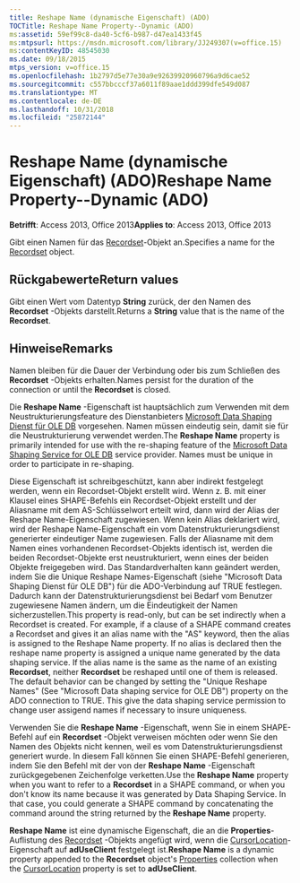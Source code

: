 ```yaml
---
title: Reshape Name (dynamische Eigenschaft) (ADO)
TOCTitle: Reshape Name Property--Dynamic (ADO)
ms:assetid: 59ef99c8-da40-5cf6-b987-d47ea1433f45
ms:mtpsurl: https://msdn.microsoft.com/library/JJ249307(v=office.15)
ms:contentKeyID: 48545030
ms.date: 09/18/2015
mtps_version: v=office.15
ms.openlocfilehash: 1b2797d5e77e30a9e92639920960796a9d6cae52
ms.sourcegitcommit: c557bbcccf37a6011f89aae1ddd399dfe549d087
ms.translationtype: MT
ms.contentlocale: de-DE
ms.lasthandoff: 10/31/2018
ms.locfileid: "25872144"
---
```

# <a name="reshape-name-property--dynamic-ado"></a><span data-ttu-id="2dfd1-102">Reshape Name (dynamische Eigenschaft) (ADO)</span><span class="sxs-lookup"><span data-stu-id="2dfd1-102">Reshape Name Property--Dynamic (ADO)</span></span>


<span data-ttu-id="2dfd1-103">**Betrifft**: Access 2013, Office 2013</span><span class="sxs-lookup"><span data-stu-id="2dfd1-103">**Applies to**: Access 2013, Office 2013</span></span>

<span data-ttu-id="2dfd1-104">Gibt einen Namen für das [Recordset](recordset-object-ado.md)-Objekt an.</span><span class="sxs-lookup"><span data-stu-id="2dfd1-104">Specifies a name for the [Recordset](recordset-object-ado.md) object.</span></span>

## <a name="return-values"></a><span data-ttu-id="2dfd1-105">Rückgabewerte</span><span class="sxs-lookup"><span data-stu-id="2dfd1-105">Return values</span></span>

<span data-ttu-id="2dfd1-106">Gibt einen Wert vom Datentyp **String** zurück, der den Namen des **Recordset** -Objekts darstellt.</span><span class="sxs-lookup"><span data-stu-id="2dfd1-106">Returns a **String** value that is the name of the **Recordset**.</span></span>

## <a name="remarks"></a><span data-ttu-id="2dfd1-107">Hinweise</span><span class="sxs-lookup"><span data-stu-id="2dfd1-107">Remarks</span></span>

<span data-ttu-id="2dfd1-108">Namen bleiben für die Dauer der Verbindung oder bis zum Schließen des **Recordset** -Objekts erhalten.</span><span class="sxs-lookup"><span data-stu-id="2dfd1-108">Names persist for the duration of the connection or until the **Recordset** is closed.</span></span>

<span data-ttu-id="2dfd1-p101">Die **Reshape Name** -Eigenschaft ist hauptsächlich zum Verwenden mit dem Neustrukturierungsfeature des Dienstanbieters [Microsoft Data Shaping Dienst für OLE DB](microsoft-data-shaping-service-for-ole-db-ado-service-provider.md) vorgesehen. Namen müssen eindeutig sein, damit sie für die Neustrukturierung verwendet werden.</span><span class="sxs-lookup"><span data-stu-id="2dfd1-p101">The **Reshape Name** property is primarily intended for use with the re-shaping feature of the [Microsoft Data Shaping Service for OLE DB](microsoft-data-shaping-service-for-ole-db-ado-service-provider.md) service provider. Names must be unique in order to participate in re-shaping.</span></span>

<span data-ttu-id="2dfd1-p102">Diese Eigenschaft ist schreibgeschützt, kann aber indirekt festgelegt werden, wenn ein Recordset-Objekt erstellt wird. Wenn z. B. mit einer Klausel eines SHAPE-Befehls ein Recordset-Objekt erstellt und der Aliasname mit dem AS-Schlüsselwort erteilt wird, dann wird der Alias der Reshape Name-Eigenschaft zugewiesen. Wenn kein Alias deklariert wird, wird der Reshape Name-Eigenschaft ein vom Datenstrukturierungsdienst generierter eindeutiger Name zugewiesen. Falls der Aliasname mit dem Namen eines vorhandenen Recordset-Objekts identisch ist, werden die beiden Recordset-Objekte erst neustrukturiert, wenn eines der beiden Objekte freigegeben wird. Das Standardverhalten kann geändert werden, indem Sie die Unique Reshape Names-Eigenschaft (siehe "Microsoft Data Shaping Dienst für OLE DB") für die ADO-Verbindung auf TRUE festlegen. Dadurch kann der Datenstrukturierungsdienst bei Bedarf vom Benutzer zugewiesene Namen ändern, um die Eindeutigkeit der Namen sicherzustellen.</span><span class="sxs-lookup"><span data-stu-id="2dfd1-p102">This property is read-only, but can be set indirectly when a Recordset is created. For example, if a clause of a SHAPE command creates a Recordset and gives it an alias name with the "AS" keyword, then the alias is assigned to the Reshape Name property. If no alias is declared then the reshape name property is assigned a unique name generated by the data shaping service. If the alias name is the same as the name of an existing **Recordset**, neither **Recordset** be reshaped until one of them is released. The default behavior can be changed by setting the "Unique Reshape Names" (See "Microsoft Data shaping service for OLE DB") property on the ADO connection to TRUE. This give the data shaping service permission to change user assigend names if necessary to insure uniqueness.</span></span>

<span data-ttu-id="2dfd1-p103">Verwenden Sie die **Reshape Name** -Eigenschaft, wenn Sie in einem SHAPE-Befehl auf ein **Recordset** -Objekt verweisen möchten oder wenn Sie den Namen des Objekts nicht kennen, weil es vom Datenstrukturierungsdienst generiert wurde. In diesem Fall können Sie einen SHAPE-Befehl generieren, indem Sie den Befehl mit der von der **Reshape Name** -Eigenschaft zurückgegebenen Zeichenfolge verketten.</span><span class="sxs-lookup"><span data-stu-id="2dfd1-p103">Use the **Reshape Name** property when you want to refer to a **Recordset** in a SHAPE command, or when you don't know its name because it was generated by Data Shaping Service. In that case, you could generate a SHAPE command by concatenating the command around the string returned by the **Reshape Name** property.</span></span>

<span data-ttu-id="2dfd1-119">**Reshape Name** ist eine dynamische Eigenschaft, die an die **Properties**-Auflistung des [Recordset](properties-collection-ado.md) -Objekts angefügt wird, wenn die [CursorLocation](cursorlocation-property-ado.md)-Eigenschaft auf **adUseClient** festgelegt ist.</span><span class="sxs-lookup"><span data-stu-id="2dfd1-119">**Reshape Name** is a dynamic property appended to the **Recordset** object's [Properties](properties-collection-ado.md) collection when the [CursorLocation](cursorlocation-property-ado.md) property is set to **adUseClient**.</span></span>

